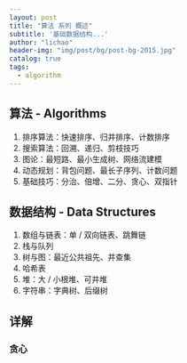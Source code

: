 ```yaml
---
layout: post
title: "算法 系列 概述"
subtitle: '基础数据结构...'
author: "lichao"
header-img: "img/post/bg/post-bg-2015.jpg"
catalog: true
tags:
  - algorithm
---
```



## 算法 - Algorithms

1. 排序算法：快速排序、归并排序、计数排序
2. 搜索算法：回溯、递归、剪枝技巧
3. 图论：最短路、最⼩⽣成树、⽹络流建模
4. 动态规划：背包问题、最⻓⼦序列、计数问题
5. 基础技巧：分治、倍增、⼆分、贪⼼、双指针

## 数据结构 - Data Structures

1. 数组与链表：单 / 双向链表、跳舞链
2. 栈与队列
3. 树与图：最近公共祖先、并查集
4. 哈希表
5. 堆：⼤ / ⼩根堆、可并堆
6. 字符串：字典树、后缀树

## 详解

### 贪心
